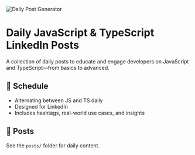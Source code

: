 ![Daily Post Generator](https://github.com/danish-wadhwa1997/daily-js-ts-linkedin-posts/actions/workflows/daily-post-generator.yml/badge.svg)
# Daily JavaScript & TypeScript LinkedIn Posts

A collection of daily posts to educate and engage developers on JavaScript and TypeScript—from basics to advanced.

## 📅 Schedule

- Alternating between JS and TS daily
- Designed for LinkedIn
- Includes hashtags, real-world use cases, and insights

## 📂 Posts

See the `posts/` folder for daily content.

